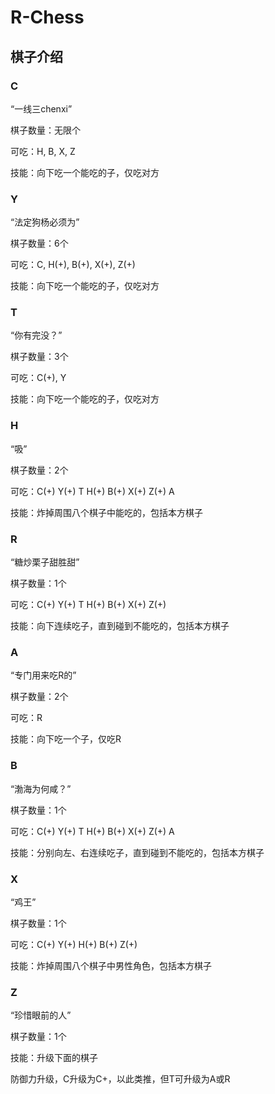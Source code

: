 # R-Chess
## 棋子介绍
### C
“一线三chenxi”

棋子数量：无限个

可吃：H, B, X, Z

技能：向下吃一个能吃的子，仅吃对方

### Y
“法定狗杨必须为”

棋子数量：6个

可吃：C, H(+), B(+), X(+), Z(+)

技能：向下吃一个能吃的子，仅吃对方

### T
“你有完没？”

棋子数量：3个

可吃：C(+), Y

技能：向下吃一个能吃的子，仅吃对方

### H
“吸”

棋子数量：2个

可吃：C(+) Y(+) T H(+) B(+) X(+) Z(+) A

技能：炸掉周围八个棋子中能吃的，包括本方棋子

### R
“糖炒栗子甜胜甜”

棋子数量：1个

可吃：C(+) Y(+) T H(+) B(+) X(+) Z(+)

技能：向下连续吃子，直到碰到不能吃的，包括本方棋子

### A
“专门用来吃R的”

棋子数量：2个

可吃：R

技能：向下吃一个子，仅吃R

### B
“渤海为何咸？”

棋子数量：1个

可吃：C(+) Y(+) T H(+) B(+) X(+) Z(+) A

技能：分别向左、右连续吃子，直到碰到不能吃的，包括本方棋子

### X
“鸡王”

棋子数量：1个

可吃：C(+) Y(+) H(+) B(+) Z(+)

技能：炸掉周围八个棋子中男性角色，包括本方棋子

### Z
“珍惜眼前的人”

棋子数量：1个

技能：升级下面的棋子

防御力升级，C升级为C+，以此类推，但T可升级为A或R



